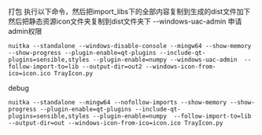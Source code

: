 打包
执行以下命令，然后把import_libs下的全部内容复制到生成的dist文件加下
然后把静态资源icon文件夹复制到dist文件夹下
--windows-uac-admin 申请admin权限
```commandline
nuitka --standalone --windows-disable-console --mingw64 --show-memory --show-progress --plugin-enable=qt-plugins --include-qt-plugins=sensible,styles --plugin-enable=numpy --windows-uac-admin  --follow-import-to=lib --output-dir=out2 --windows-icon-from-ico=icon.ico TrayIcon.py
```
debug
```commandline
nuitka --standalone --mingw64 --nofollow-imports --show-memory --show-progress --plugin-enable=qt-plugins --include-qt-plugins=sensible,styles --plugin-enable=numpy  --follow-import-to=lib --output-dir=out --windows-icon-from-ico=icon.ico TrayIcon.py
```